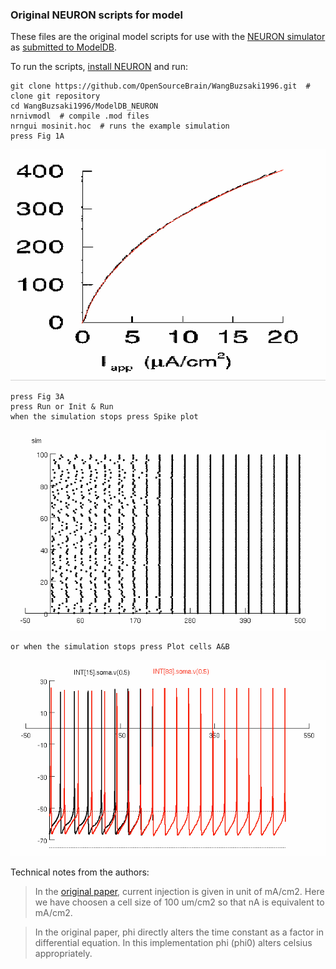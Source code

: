### Original NEURON scripts for model

These files are the original model scripts for use with the [NEURON simulator](https://www.neuron.yale.edu/neuron/) as [submitted to ModelDB](https://senselab.med.yale.edu/modeldb/showModel.cshtml?model=26997).

To run the scripts, [install NEURON](https://www.neuron.yale.edu/neuron/download) and run:

    git clone https://github.com/OpenSourceBrain/WangBuzsaki1996.git  # clone git repository
    cd WangBuzsaki1996/ModelDB_NEURON
    nrnivmodl  # compile .mod files
    nrngui mosinit.hoc  # runs the example simulation
    press Fig 1A

![](https://raw.githubusercontent.com/OpenSourceBrain/WangBuzsaki1996/master/ModelDB_NEURON/Fig1A.png)

    press Fig 3A
    press Run or Init & Run
    when the simulation stops press Spike plot

![](https://raw.githubusercontent.com/OpenSourceBrain/WangBuzsaki1996/master/ModelDB_NEURON/Fig3A_Spike_plot.png)

    or when the simulation stops press Plot cells A&B
    
![](https://raw.githubusercontent.com/OpenSourceBrain/WangBuzsaki1996/master/ModelDB_NEURON/Fig3A_Plot_cells_AB.png)

Technical notes from the authors:

> In the [original paper](http://www.jneurosci.org/content/16/20/6402.full), current injection is given in unit of mA/cm2. Here we have choosen a cell size of 100 um/cm2 so that nA is equivalent to mA/cm2.

> In the original paper, phi directly alters the time constant as a factor in differential equation. In this implementation phi (phi0) alters celsius appropriately.
